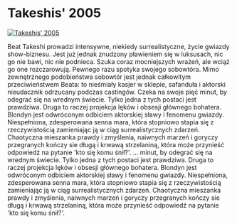 Takeshis' 2005 
=============
[![Takeshis' 2005 ](http://vidos.pl/images/player.gif)](http://vidos.pl/takeshis-2005)

 Beat Takeshi prowadzi intensywne, niekiedy surrealistyczne, życie gwiazdy show-biznesu. Jest już jednak znudzony pławieniem się w luksusach, nic go nie bawi, nic nie podnieca. Szuka coraz mocniejszych wrażeń, ale wciąż go one rozczarowują. Pewnego razu spotyka swojego sobowtóra. Mimo zewnętrznego podobieństwa sobowtór jest jednak całkowitym przeciwieństwem Beata: to nieśmiały kasjer w sklepie, safanduła i aktorski nieudacznik odrzucany podczas castingów. Czeka na swoje pięć minut, by odegrać się na wrednym świecie. Tylko jedna z tych postaci jest prawdziwa. Druga to raczej projekcja lęków i obsesji głównego bohatera. Blondyn jest odwróconym odbiciem aktorskiej sławy i fenomenu gwiazdy. Niespełniona, zdesperowana senna mara, która stopniowo stapia się z rzeczywistością zamieniając ją w ciąg surrealistycznych zdarzeń. Chaotyczna mieszanka prawdy i zmyślenia, naiwnych marzeń i goryczy przegranych kończy sie długą i krwawą strzelaniną, która może przynieść odpowiedź na pytanie 'kto się komu śnił?'.  ... minut, by odegrać się na wrednym świecie. Tylko jedna z tych postaci jest prawdziwa. Druga to raczej projekcja lęków i obsesji głównego bohatera. Blondyn jest odwróconym odbiciem aktorskiej sławy i fenomenu gwiazdy. Niespełniona, zdesperowana senna mara, która stopniowo stapia się z rzeczywistością zamieniając ją w ciąg surrealistycznych zdarzeń. Chaotyczna mieszanka prawdy i zmyślenia, naiwnych marzeń i goryczy przegranych kończy sie długą i krwawą strzelaniną, która może przynieść odpowiedź na pytanie 'kto się komu śnił?'.
